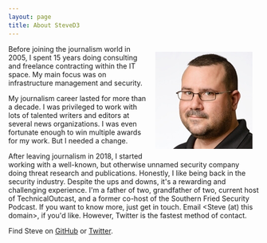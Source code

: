 ```yaml
---
layout: page
title: About SteveD3
---
```


<img style="float: right; margin:1em;" src="/images/Steve-Square-Twitter-sm.jpg"> Before joining the journalism world in 2005, I spent 15 years doing consulting and freelance contracting within the IT space. My main focus was on infrastructure management and security.

My journalism career lasted for more than a decade. I was privileged to work with lots of talented writers and editors at several news organizations. I was even fortunate enough to win multiple awards for my work. But I needed a change.

After leaving journalism in 2018, I started working with a well-known, but otherwise unnamed security company doing threat research and publications. Honestly, I like being back in the security industry. Despite the ups and downs, it's a rewarding and challenging experience. I'm a father of two, grandfather of two, current host of TechnicalOutcast, and a former co-host of the Southern Fried Security Podcast. If you want to know more, just get in touch. Email <Steve (at) this domain>, if you'd like. However, Twitter is the fastest method of contact.

Find Steve on [GitHub](https://github.com/SteveD3) or [Twitter](https://twitter.com/SteveD3).
